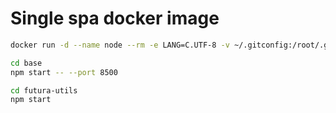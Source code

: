# Single spa docker image

```bash
docker run -d --name node --rm -e LANG=C.UTF-8 -v ~/.gitconfig:/root/.gitconfig -v ~/.ssh/id_rsa:/root/.ssh/id_rsa -v $(pwd):/usr/src -w /usr/src/root -p 8500-8510:8500-8510 -p 9001:9001 ricioli/single-spa npm start -- --port 9001
```

```bash
cd base
npm start -- --port 8500
```

```bash
cd futura-utils
npm start
```
